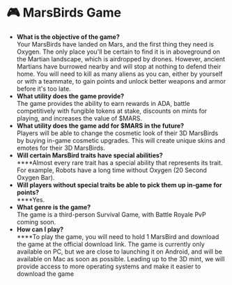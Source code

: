 # 🎮 MarsBirds Game

* **What is the objective of the game?** \
  Your MarsBirds have landed on Mars, and the first thing they need is Oxygen. The only place you'll be certain to find it is in aboveground on the Martian landscape, which is airdropped by drones. However, ancient Martians have burrowed nearby and will stop at nothing to defend their home. You will need to kill as many aliens as you can, either by yourself or with a teammate, to gain points and unlock better weapons and armor before it's too late.
* **What utility does the game provide?** \
  The game provides the ability to earn rewards in ADA, battle competitively with fungible tokens at stake, discounts on mints for playing, and increases the value of $MARS.
* **What utility does the game add for $MARS in the future?** \
  Players will be able to change the cosmetic look of their 3D MarsBirds by buying in-game cosmetic upgrades. This will create unique skins and emotes for their 3D MarsBirds.
* **Will certain MarsBird traits have special abilities?** \
  ****Almost every rare trait has a special ability that represents its trait. For example, Robots have a long time without Oxygen (20 Second Oxygen Bar).
* **Will players without special traits be able to pick them up in-game for points?** \
  ****Yes.
* **What genre is the game?** \
  The game is a third-person Survival Game, with Battle Royale PvP coming soon.
* **How can I play?** \
  ****To play the game, you will need to hold 1 MarsBird and download the game at the official download link. The game is currently only available on PC, but we are close to launching it on Android, and will be available on Mac as soon as possible. Leading up to the 3D mint, we will provide access to more operating systems and make it easier to download the game

